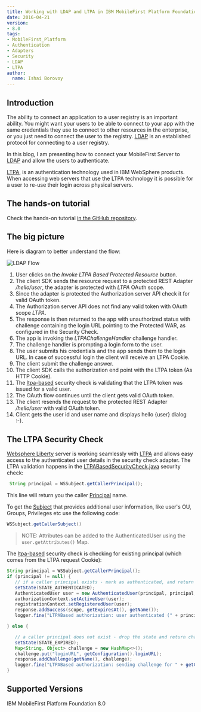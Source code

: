 ```yaml
---
title: Working with LDAP and LTPA in IBM MobileFirst Platform Foundation 8.0 Beta
date: 2016-04-21
version:
- 8.0
tags:
- MobileFirst_Platform
- Authentication
- Adapters
- Security
- LDAP
- LTPA
author:
  name: Ishai Borovoy
---
```

## Introduction
The ability to connect an application to a user registry is an important ability.  You might want your users to be able to connect to your app with the same credentials they use to connect to other resources in the enterprise, or you just need to connect the user to the registry.  [LDAP](https://www.wikiwand.com/en/Lightweight_Directory_Access_Protocol) is an established protocol for connecting to a user registry.  

In this blog, I am presenting how to connect your MobileFirst Server to [LDAP](https://www.wikiwand.com/en/Lightweight_Directory_Access_Protocol) and allow the users to authenticate.

[LTPA](https://www.wikiwand.com/en/IBM_Lightweight_Third-Party_Authentication), is an authentication technology used in IBM WebSphere products. When accessing web servers that use the LTPA technology it is possible for a user to re-use their login across physical servers.

## The hands-on tutorial
Check the hands-on tutorial [in the GitHub repository](https://github.com/mfpdev/mfp-advanced-adapters-samples/tree/development/custom-security-checks/ltpa-sample).

## The big picture
Here is diagram to better understand the flow:  

![LDAP Flow]({{site.baseurl}}/assets/blog/2016-04-21-using-ldap-as-user-registry/LDAP.png)  

1. User clicks on the *Invoke LTPA Based Protected Resource* button.   
2. The client SDK sends the resource request to a protected REST Adapter */hello/user*, the adapter is protected with *LTPA* OAuth scope.  
3. Since the adapter is protected the Authorization server API check it for valid OAuth token.  
4. The Authorization server API does not find any valid token with OAuth scope *LTPA*.  
5. The response is then returned to the app with unauthorized status with challenge containing the login URL pointing to the Protected WAR, as configured in the Security Check.  
6. The app is invoking the *LTPAChallengeHandler* challenge handler.  
7. The challenge handler is prompting a login form to the user.  
8. The user submits his credentials and the app sends them to the login URL. In case of successful login the client will receive an LTPA Cookie.
9. The client submit the challenge answer.
10. The client SDK calls the authorization end point with the LTPA token (As HTTP Cookie).
11. The [ltpa-based](https://github.com/mfpdev/mfp-advanced-adapters-samples/tree/development/custom-security-checks/ltpa-sample/ltpa-based) security check is validating that the LTPA token was issued for a valid user.  
12. The OAuth flow continues until the client gets valid OAuth token.  
13. The client resends the request to the protected REST Adapter */hello/user* with valid OAuth token.
14. Client gets the user id and user name and displays hello {user} dialog :-).

## The LTPA Security Check
[Websphere Liberty](https://developer.ibm.com/wasdev/websphere-liberty/) server is working seamlessly with [LTPA](https://www.wikiwand.com/en/IBM_Lightweight_Third-Party_Authentication) and allows easy access to the authenticated user details in the security check adapter.  The LTPA validation happens in the [LTPABasedSecurityCheck.java](https://github.com/mfpdev/mfp-advanced-adapters-samples/blob/development/custom-security-checks/ltpa-sample/ltpa-based/src/main/java/net/mfpdev/sample/ltpa/LTPABasedSecurityCheck.java) security check:

```java
 String principal = WSSubject.getCallerPrincipal();
```

This line will return you the caller [Principal](https://docs.oracle.com/javase/7/docs/api/java/security/Principal.html) name.

To get the [Subject](https://docs.oracle.com/javase/7/docs/api/javax/security/auth/Subject.html) that provides additional user information, like user's OU, Groups, Privileges etc use the following code:

```java
WSSubject.getCallerSubject()
```

> NOTE: Attributes can be added to the AuthenticatedUser using the `user.getAttributes()` Map.

The [ltpa-based](https://github.com/mfpdev/mfp-advanced-adapters-samples/tree/development/custom-security-checks/ltpa-sample/ltpa-based) security check is checking for existing principal (which comes from the LTPA request Cookie):

```java
String principal = WSSubject.getCallerPrincipal();
if (principal != null) {
   // if a caller principal exists - mark as authenticated, and return success
   setState(STATE_AUTHENTICATED);
   AuthenticatedUser user = new AuthenticatedUser(principal, principal, getName());
   authorizationContext.setActiveUser(user);
   registrationContext.setRegisteredUser(user);
   response.addSuccess(scope, getExpiresAt(), getName());
   logger.fine("LTPABased authorization: user authenticated (" + principal + ")");

} else {

   // a caller principal does not exist - drop the state and return challenge
   setState(STATE_EXPIRED);
   Map<String, Object> challenge = new HashMap<>();
   challenge.put("loginURL", getConfiguration().loginURL);
   response.addChallenge(getName(), challenge);
   logger.fine("LTPABased authorization: sending challenge for " + getConfiguration().loginURL);
}
```

## Supported Versions
IBM MobileFirst Platform Foundation 8.0
